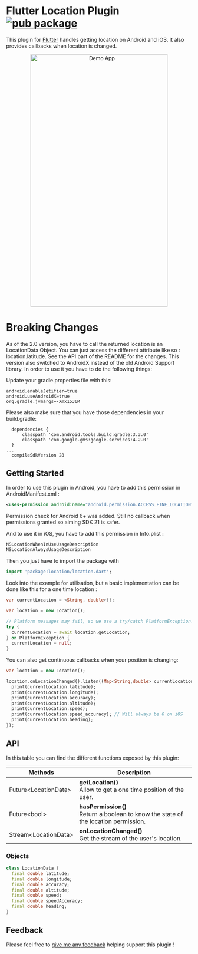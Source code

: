 # Flutter Location Plugin [![pub package](https://img.shields.io/pub/v/location.svg)](https://pub.dartlang.org/packages/location)

This plugin for [Flutter](https://flutter.io)
handles getting location on Android and iOS. It also provides callbacks when location is changed.

<p align="center">
  <img src="https://raw.githubusercontent.com/Lyokone/flutterlocation/master/src/demo_readme.gif" alt="Demo App" style="margin:auto" width="372" height="686">
</p>

# Breaking Changes
As of the 2.0 version, you have to call the returned location is an LocationData Object. You can just access the different attribute like so : location.latitude.
See the API part of the README for the changes.
This version also switched to AndroidX instead of the old Android Support library. In order to use it you have to do the following things:

Update your gradle.properties file with this:
```
android.enableJetifier=true
android.useAndroidX=true
org.gradle.jvmargs=-Xmx1536M
```

Please also make sure that you have those dependencies in your build.gradle:
```
  dependencies {
      classpath 'com.android.tools.build:gradle:3.3.0'
      classpath 'com.google.gms:google-services:4.2.0'
  }
...
  compileSdkVersion 28
```


## Getting Started

In order to use this plugin in Android, you have to add this permission in AndroidManifest.xml :
```xml
<uses-permission android:name="android.permission.ACCESS_FINE_LOCATION" />
```
Permission check for Android 6+ was added. Still no callback when permissions granted
so aiming SDK 21 is safer.

And to use it in iOS, you have to add this permission in Info.plist :
```xml
NSLocationWhenInUseUsageDescription
NSLocationAlwaysUsageDescription
```

Then you just have to import the package with
```dart
import 'package:location/location.dart';
```

Look into the example for utilisation, but a basic implementation can be done like this for a one time location :
```dart
var currentLocation = <String, double>{};

var location = new Location();

// Platform messages may fail, so we use a try/catch PlatformException.
try {
  currentLocation = await location.getLocation;
} on PlatformException {
  currentLocation = null;
}
```

You can also get continuous callbacks when your position is changing:
```dart
var location = new Location();

location.onLocationChanged().listen((Map<String,double> currentLocation) {
  print(currentLocation.latitude);
  print(currentLocation.longitude);
  print(currentLocation.accuracy);
  print(currentLocation.altitude);
  print(currentLocation.speed);
  print(currentLocation.speed_accuracy); // Will always be 0 on iOS
  print(currentLocation.heading);
});
```

## API
In this table you can find the different functions exposed by this plugin:

| Methods |Description|
|--------|-----|
| Future\<LocationData> | **getLocation()** <br> Allow to get a one time position of the user. |
| Future\<bool> | **hasPermission()** <br> Return a boolean to know the state of the location permission. |
| Stream\<LocationData> | **onLocationChanged()** <br> Get the stream of the user's location. |
  
### Objects
```dart
class LocationData {
  final double latitude;
  final double longitude;
  final double accuracy;
  final double altitude;
  final double speed;
  final double speedAccuracy;
  final double heading;
}
 ```


## Feedback

Please feel free to [give me any feedback](https://github.com/Lyokone/flutterlocation/issues)
helping support this plugin !
